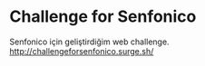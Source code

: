# Challenge for Senfonico
Senfonico için geliştirdiğim web challenge.
http://challengeforsenfonico.surge.sh/
